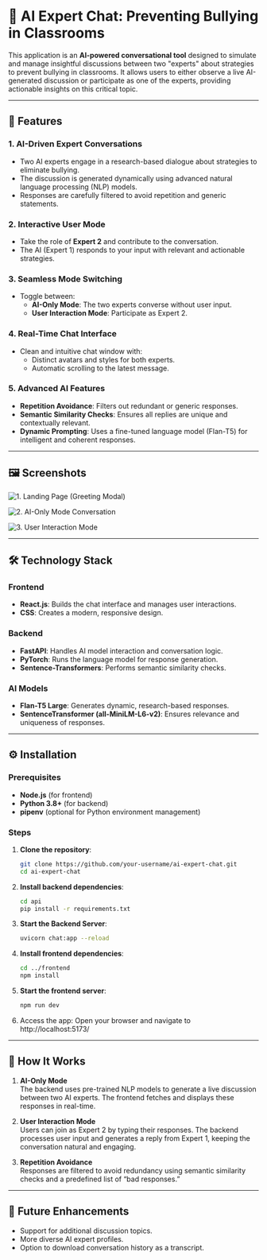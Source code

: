 # 🧠 AI Expert Chat: Preventing Bullying in Classrooms

This application is an **AI-powered conversational tool** designed to simulate and manage insightful discussions between two "experts" about strategies to prevent bullying in classrooms. It allows users to either observe a live AI-generated discussion or participate as one of the experts, providing actionable insights on this critical topic.

---

## 🚀 Features

### 1. **AI-Driven Expert Conversations**
   - Two AI experts engage in a research-based dialogue about strategies to eliminate bullying.
   - The discussion is generated dynamically using advanced natural language processing (NLP) models.
   - Responses are carefully filtered to avoid repetition and generic statements.

### 2. **Interactive User Mode**
   - Take the role of **Expert 2** and contribute to the conversation.
   - The AI (Expert 1) responds to your input with relevant and actionable strategies.

### 3. **Seamless Mode Switching**
   - Toggle between:
     - **AI-Only Mode**: The two experts converse without user input.
     - **User Interaction Mode**: Participate as Expert 2.

### 4. **Real-Time Chat Interface**
   - Clean and intuitive chat window with:
     - Distinct avatars and styles for both experts.
     - Automatic scrolling to the latest message.

### 5. **Advanced AI Features**
   - **Repetition Avoidance**: Filters out redundant or generic responses.
   - **Semantic Similarity Checks**: Ensures all replies are unique and contextually relevant.
   - **Dynamic Prompting**: Uses a fine-tuned language model (Flan-T5) for intelligent and coherent responses.

---

## 🖼️ Screenshots


![1. **Landing Page (Greeting Modal)**](https://github.com/user-attachments/assets/154c2597-24e7-4224-98fd-b802cbf9a9a1)

![2. **AI-Only Mode Conversation**](https://github.com/user-attachments/assets/be986811-ba63-4dee-b934-44b92904dc28)

![3. **User Interaction Mode**](https://github.com/user-attachments/assets/a57611b5-3bf6-4cbf-9c72-fbecea203483)

---

## 🛠️ Technology Stack

### **Frontend**
- **React.js**: Builds the chat interface and manages user interactions.
- **CSS**: Creates a modern, responsive design.

### **Backend**
- **FastAPI**: Handles AI model interaction and conversation logic.
- **PyTorch**: Runs the language model for response generation.
- **Sentence-Transformers**: Performs semantic similarity checks.

### **AI Models**
- **Flan-T5 Large**: Generates dynamic, research-based responses.
- **SentenceTransformer (all-MiniLM-L6-v2)**: Ensures relevance and uniqueness of responses.

---

## ⚙️ Installation

### Prerequisites
- **Node.js** (for frontend)
- **Python 3.8+** (for backend)
- **pipenv** (optional for Python environment management)

### Steps

1. **Clone the repository**:
   ```bash
   git clone https://github.com/your-username/ai-expert-chat.git
   cd ai-expert-chat
   ```
2. **Install backend dependencies**:
   ```bash
   cd api
   pip install -r requirements.txt
   ```
3. **Start the Backend Server**:
   ```bash
   uvicorn chat:app --reload
   ```
4. **Install frontend dependencies**:
   ```bash
   cd ../frontend
   npm install
   ```
5. **Start the frontend server**:
   ```bash
   npm run dev
   ```
6. Access the app:
Open your browser and navigate to http://localhost:5173/

---
## 🤖 How It Works

1. **AI-Only Mode**  
   The backend uses pre-trained NLP models to generate a live discussion between two AI experts. The frontend fetches and displays these responses in real-time.

2. **User Interaction Mode**  
   Users can join as Expert 2 by typing their responses. The backend processes user input and generates a reply from Expert 1, keeping the conversation natural and engaging.

3. **Repetition Avoidance**  
   Responses are filtered to avoid redundancy using semantic similarity checks and a predefined list of “bad responses.”

---

## 🧪 Future Enhancements

- Support for additional discussion topics.
- More diverse AI expert profiles.
- Option to download conversation history as a transcript.
